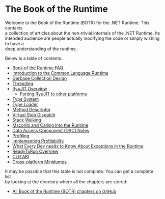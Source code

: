 # The Book of the Runtime

Welcome to the Book of the Runtime \(BOTR\) for the .NET Runtime.   This contains  
a collection of articles about the non-trivial internals of the .NET Runtime.   Its  
intended audience are people actually modifying the code or simply wishing to have a  
deep understanding of the runtime.

Below is a table of contents.

* [Book of the Runtime FAQ](botr-faq.md)
* [Introduction to the Common Language Runtime](intro-to-clr.md)
* [Garbage Collection Design](garbage-collection.md)
* [Threading](threading.md)
* [RyuJIT Overview](ryujit-overview.md)  
  * [Porting RyuJIT to other platforms](porting-ryujit.md)
* [Type System](type-system.md)
* [Type Loader](type-loader.md)
* [Method Descriptor](method-descriptor.md)
* [Virtual Stub Dispatch](virtual-stub-dispatch.md)
* [Stack Walking](stackwalking.md)
* [Mscorlib and Calling Into the Runtime](mscorlib.md)
* [Data Access Component \(DAC\) Notes](dac-notes.md)
* [Profiling](profiling.md)
* [Implementing Profilability](profilability.md)
* [What Every Dev needs to Know About Exceptions in the Runtime](exceptions.md)
* [ReadyToRun Overview](readytorun-overview.md)
* [CLR ABI](clr-abi.md)
* [Cross-platform Minidumps](xplat-minidump-generation.md)

It may be possible that this table is not complete.  You can get a complete list  
by looking at the directory where all the chapters are stored:

* [All Book of the Runtime \(BOTR\) chapters on GitHub](https://github.com/dotnet/coreclr/blob/master/Documentation/botr)



